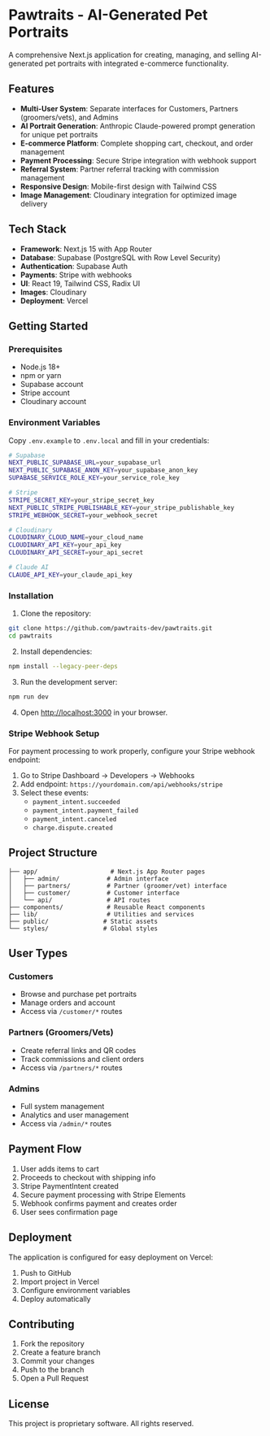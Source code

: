 # Pawtraits - AI-Generated Pet Portraits

A comprehensive Next.js application for creating, managing, and selling AI-generated pet portraits with integrated e-commerce functionality.

## Features

- **Multi-User System**: Separate interfaces for Customers, Partners (groomers/vets), and Admins
- **AI Portrait Generation**: Anthropic Claude-powered prompt generation for unique pet portraits
- **E-commerce Platform**: Complete shopping cart, checkout, and order management
- **Payment Processing**: Secure Stripe integration with webhook support
- **Referral System**: Partner referral tracking with commission management
- **Responsive Design**: Mobile-first design with Tailwind CSS
- **Image Management**: Cloudinary integration for optimized image delivery

## Tech Stack

- **Framework**: Next.js 15 with App Router
- **Database**: Supabase (PostgreSQL with Row Level Security)
- **Authentication**: Supabase Auth
- **Payments**: Stripe with webhooks
- **UI**: React 19, Tailwind CSS, Radix UI
- **Images**: Cloudinary
- **Deployment**: Vercel

## Getting Started

### Prerequisites

- Node.js 18+
- npm or yarn
- Supabase account
- Stripe account
- Cloudinary account

### Environment Variables

Copy `.env.example` to `.env.local` and fill in your credentials:

```bash
# Supabase
NEXT_PUBLIC_SUPABASE_URL=your_supabase_url
NEXT_PUBLIC_SUPABASE_ANON_KEY=your_supabase_anon_key
SUPABASE_SERVICE_ROLE_KEY=your_service_role_key

# Stripe
STRIPE_SECRET_KEY=your_stripe_secret_key
NEXT_PUBLIC_STRIPE_PUBLISHABLE_KEY=your_stripe_publishable_key
STRIPE_WEBHOOK_SECRET=your_webhook_secret

# Cloudinary
CLOUDINARY_CLOUD_NAME=your_cloud_name
CLOUDINARY_API_KEY=your_api_key
CLOUDINARY_API_SECRET=your_api_secret

# Claude AI
CLAUDE_API_KEY=your_claude_api_key
```

### Installation

1. Clone the repository:
```bash
git clone https://github.com/pawtraits-dev/pawtraits.git
cd pawtraits
```

2. Install dependencies:
```bash
npm install --legacy-peer-deps
```

3. Run the development server:
```bash
npm run dev
```

4. Open [http://localhost:3000](http://localhost:3000) in your browser.

### Stripe Webhook Setup

For payment processing to work properly, configure your Stripe webhook endpoint:

1. Go to Stripe Dashboard → Developers → Webhooks
2. Add endpoint: `https://yourdomain.com/api/webhooks/stripe`
3. Select these events:
   - `payment_intent.succeeded`
   - `payment_intent.payment_failed`
   - `payment_intent.canceled`
   - `charge.dispute.created`

## Project Structure

```
├── app/                    # Next.js App Router pages
│   ├── admin/             # Admin interface
│   ├── partners/          # Partner (groomer/vet) interface  
│   ├── customer/          # Customer interface
│   └── api/               # API routes
├── components/            # Reusable React components
├── lib/                   # Utilities and services
├── public/               # Static assets
└── styles/               # Global styles
```

## User Types

### Customers
- Browse and purchase pet portraits
- Manage orders and account
- Access via `/customer/*` routes

### Partners (Groomers/Vets)
- Create referral links and QR codes
- Track commissions and client orders
- Access via `/partners/*` routes

### Admins
- Full system management
- Analytics and user management
- Access via `/admin/*` routes

## Payment Flow

1. User adds items to cart
2. Proceeds to checkout with shipping info
3. Stripe PaymentIntent created
4. Secure payment processing with Stripe Elements
5. Webhook confirms payment and creates order
6. User sees confirmation page

## Deployment

The application is configured for easy deployment on Vercel:

1. Push to GitHub
2. Import project in Vercel
3. Configure environment variables
4. Deploy automatically

## Contributing

1. Fork the repository
2. Create a feature branch
3. Commit your changes
4. Push to the branch
5. Open a Pull Request

## License

This project is proprietary software. All rights reserved.